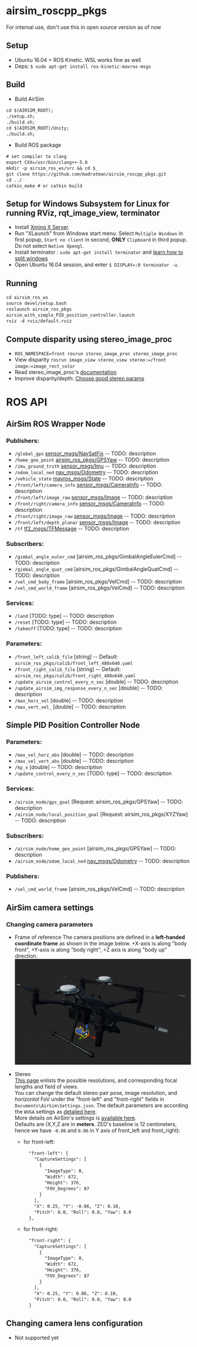 # airsim_roscpp_pkgs

For internal use, don't use this in open source version as of now
##  Setup 
- Ubuntu 16.04 + ROS Kinetic. WSL works fine as well
- Deps:
`$ sudo apt-get install ros-kinetic-mavros-msgs`

##  Build
- Build AirSim 
```
cd $(AIRSIM_ROOT);
./setup.sh;
./build.sh;
cd $(AIRSIM_ROOT)/Unity;
./build.sh;
```
- Build ROS package

```
# set compiler to clang
export CXX=/usr/bin/clang++-5.0
mkdir -p airsim_ros_ws/src && cd $_
git clone https://github.com/madratman/airsim_roscpp_pkgs.git
cd ../
catkin_make # or catkin build
```

## Setup for Windows Subsystem for Linux for running RViz, rqt_image_view, terminator 
- Install [Xming X Server](https://sourceforge.net/projects/xming/). 
- Run "XLaunch" from Windows start menu. Select `Multiple Windows` in first popup, `Start no client` in second, **ONLY** `Clipboard` in third popup. Do not select `Native Opengl`.  
- Install terminator : `sudo apt-get install terminator` and [learn how to split windows](http://www.ubuntugeek.com/terminator-multiple-gnome-terminals-in-one-window.html)
- Open Ubuntu 16.04 session, and enter `$ DISPLAY=:0 terminator -u`. 

## Running
```
cd airsim_ros_ws
source devel/setup.bash
roslaunch airsim_ros_pkgs airsim_with_simple_PID_position_controller.launch
rviz -d rviz/default.rviz
```
## Compute disparity using stereo_image_proc
- `ROS_NAMESPACE=front rosrun stereo_image_proc stereo_image_proc`
- View disparity `rosrun image_view stereo_view stereo:=/front image:=image_rect_color`
- Read stereo_image_proc's [documentation](https://wiki.ros.org/stereo_image_proc)
- Improve disparity/depth: [Choose good stereo params](https://wiki.ros.org/stereo_image_proc/Tutorials/ChoosingGoodStereoParameters)

# ROS API
## AirSim ROS Wrapper Node
### Publishers:
- `/global_gps` [sensor_msgs/NavSatFix](https://docs.ros.org/api/sensor_msgs/html/msg/NavSatFix.html) -- TODO: description
- `/home_geo_point` [airsim_ros_pkgs/GPSYaw]() -- TODO: description
- `/imu_ground_truth` [sensor_msgs/Imu](https://docs.ros.org/api/sensor_msgs/html/msg/Imu.html) -- TODO: description
- `/odom_local_ned` [nav_msgs/Odometry](https://docs.ros.org/api/nav_msgs/html/msg/Odometry.html) -- TODO: description
- `/vehicle_state` [mavros_msgs/State](https://docs.ros.org/api/mavros_msgs/html/msg/State.html) -- TODO: description
- `/front/left/camera_info` [sensor_msgs/CameraInfo](https://docs.ros.org/api/sensor_msgs/html/msg/CameraInfo.html) -- TODO: description
- `/front/left/image_raw` [sensor_msgs/Image](https://docs.ros.org/api/sensor_msgs/html/msg/Image.html) -- TODO: description
- `/front/right/camera_info` [sensor_msgs/CameraInfo](https://docs.ros.org/api/sensor_msgs/html/msg/CameraInfo.html) -- TODO: description
- `/front/right/image_raw` [sensor_msgs/Image](https://docs.ros.org/api/sensor_msgs/html/msg/Image.html) -- TODO: description
- `/front/left/depth_planar` [sensor_msgs/Image](https://docs.ros.org/api/sensor_msgs/html/msg/Image.html) -- TODO: description
- `/tf` [tf2_msgs/TFMessage](https://docs.ros.org/api/tf2_msgs/html/msg/TFMessage.html) -- TODO: description

### Subscribers:
- `/gimbal_angle_euler_cmd` [airsim_ros_pkgs/GimbalAngleEulerCmd] -- TODO: description
- `/gimbal_angle_quat_cmd` [airsim_ros_pkgs/GimbalAngleQuatCmd] -- TODO: description
- `/vel_cmd_body_frame` [airsim_ros_pkgs/VelCmd] -- TODO: description
- `/vel_cmd_world_frame` [airsim_ros_pkgs/VelCmd] -- TODO: description

### Services:
- `/land` [TODO: type] -- TODO: description
- `/reset` [TODO: type] -- TODO: description
- `/takeoff` [TODO: type] -- TODO: description

### Parameters:
- `/front_left_calib_file` [string] -- Default: `airsim_ros_pkgs/calib/front_left_480x640.yaml`
- `/front_right_calib_file` [string] -- Default: `airsim_ros_pkgs/calib/front_right_480x640.yaml`
- `/update_airsim_control_every_n_sec` [double] -- TODO: description
- `/update_airsim_img_response_every_n_sec` [double] -- TODO: description
- `/max_horz_vel` [double] -- TODO: description
- `/max_vert_vel_` [double] -- TODO: description

## Simple PID Position Controller Node 

### Parameters:
- `/max_vel_horz_abs` [double] -- TODO: description
- `/max_vel_vert_abs` [double] -- TODO: description
- `/kp_x` [double] -- TODO: description
- `/update_control_every_n_sec` [TODO: type] -- TODO: description

### Services:
- `/airsim_node/gps_goal` [Request: airsim_ros_pkgs/GPSYaw] -- TODO: description
- `/airsim_node/local_position_goal` [Request: airsim_ros_pkgs/XYZYaw] -- TODO: description

### Subscribers:
- `/airsim_node/home_geo_point` [airsim_ros_pkgs/GPSYaw] -- TODO: description
- `/airsim_node/odom_local_ned` [nav_msgs/Odometry](https://docs.ros.org/api/nav_msgs/html/msg/Odometry.html) -- TODO: description

### Publishers:
- `/vel_cmd_world_frame` [airsim_ros_pkgs/VelCmd] -- TODO: description


## AirSim camera settings 
### Changing camera parameters 
- Frame of reference
The camera positions are defined in a **left-handed coordinate frame** as shown in the image below. +X-axis is along "body front", +Y-axis is along "body right", +Z axis is along "body up" direction.  
![](docs/images/unreal_m210_origin.PNG)

- Stereo   
[This page](https://support.stereolabs.com/hc/en-us/articles/360007395634-What-is-the-camera-focal-length-and-field-of-view-) enlists the possible resolutions, and corresponding focal lengths and field of views.   
You can change the default stereo pair pose, image resolution, and _horizontal_ FoV under the "front-left" and "front-right" fields in `Documents\AirSim\Settings.json`. The default parameters are according the `WVGA` settings as [detailed here](https://support.stereolabs.com/hc/en-us/articles/360007395634-What-is-the-camera-focal-length-and-field-of-view-).   
More details on AirSim's settings is [available here](https://microsoft.github.io/AirSim/docs/settings/).   
Defaults are (X,Y,Z are in **meters**. ZED's baseline is 12 centimeters, hence we have `-0.06` and `0.06` in Y axis of front_left and front_right):
  * for front-left:
  	```
      "front-left": {
        "CaptureSettings": [
          {
            "ImageType": 0,
            "Width": 672,
            "Height": 376,
            "FOV_Degrees": 87
          }
        ],
        "X": 0.25, "Y": -0.06, "Z": 0.10,
        "Pitch": 0.0, "Roll": 0.0, "Yaw": 0.0
      },
	```

  * for front-right:
  	```
      "front-right": {
        "CaptureSettings": [
          {
            "ImageType": 0,
            "Width": 672,
            "Height": 376,
            "FOV_Degrees": 87
          }
        ],
        "X": 0.25, "Y": 0.06, "Z": 0.10,
        "Pitch": 0.0, "Roll": 0.0, "Yaw": 0.0
      }
	```


## Changing camera lens configuration 
- Not supported yet
